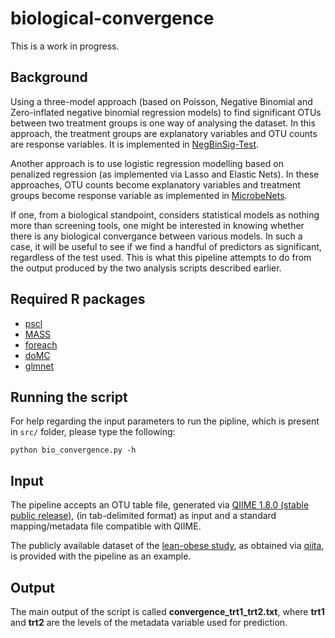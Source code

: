 # biological-convergence
This is a work in progress.

Background
------

Using a three-model approach (based on Poisson, Negative Binomial and Zero-inflated negative binomial regression models) to find significant OTUs between two treatment groups is one way of analysing the dataset. In this approach, the treatment groups are explanatory variables and OTU counts are response variables. It is implemented in [NegBinSig-Test](https://github.com/alifar76/NegBinSig-Test).

Another approach is to use logistic regression modelling based on penalized regression (as implemented via Lasso and Elastic Nets). In these approaches, OTU counts become explanatory variables and treatment groups become response variable as implemented in [MicrobeNets](https://github.com/alifar76/MicrobeNets).

If one, from a biological standpoint, considers statistical models as nothing more than screening tools, one might be interested in knowing whether there is any biological convergance between various models. In such a case, it will be useful to see if we find a handful of predictors as significant, regardless of the test used. This is what this pipeline attempts to do from the output produced by the two analysis scripts described earlier.

Required R packages
------

- [pscl](http://cran.r-project.org/web/packages/pscl/index.html)
- [MASS](http://cran.r-project.org/web/packages/MASS/index.html)
- [foreach](http://cran.r-project.org/web/packages/foreach/index.html)
- [doMC](http://cran.r-project.org/web/packages/doMC/index.html)
- [glmnet](http://cran.r-project.org/web/packages/glmnet/index.html)

Running the script
------

For help regarding the input parameters to run the pipline, which is present in ```src/``` folder, please type the following:

```python bio_convergence.py -h```

Input
------

The pipeline accepts an OTU table file, generated via [QIIME 1.8.0 (stable public release)](http://qiime.org/), (in tab-delimited format) as input and a standard mapping/metadata file compatible with QIIME. 

The publicly available dataset of the [lean-obese study](http://www.ncbi.nlm.nih.gov/pubmed/19043404), as obtained via [qiita](http://qiita.ucsd.edu), is provided with the pipeline as an example.


Output
------

The main output of the script is called **convergence_trt1_trt2.txt**, where **trt1** and **trt2** are the levels of the metadata variable used for prediction.
